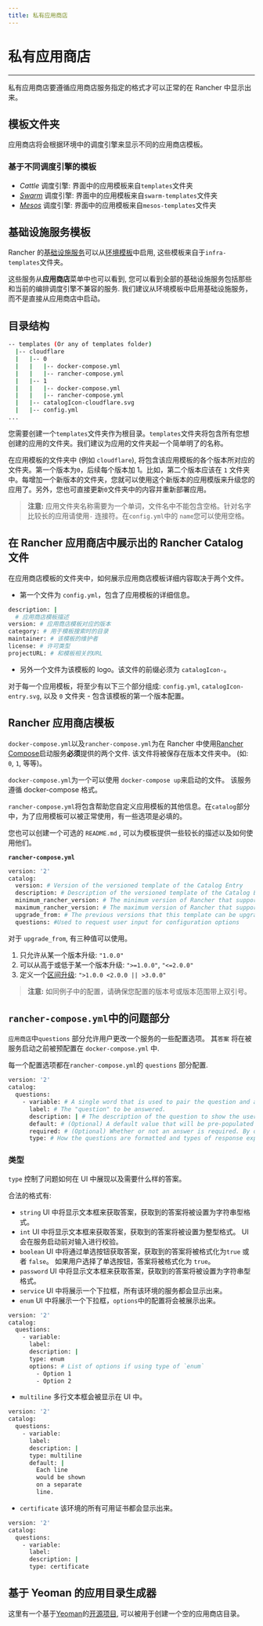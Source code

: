 ```yaml
---
title: 私有应用商店
---
```


# 私有应用商店

---

私有应用商店要遵循应用商店服务指定的格式才可以正常的在 Rancher 中显示出来。

## 模板文件夹

应用商店将会根据环境中的调度引擎来显示不同的应用商店模板。

### 基于不同调度引擎的模板

- _Cattle_ 调度引擎: 界面中的应用模板来自`templates`文件夹
- _[Swarm](/docs/rancher1/infrastructure/swarm/)_ 调度引擎: 界面中的应用模板来自`swarm-templates`文件夹
- _[Mesos](/docs/rancher1/infrastructure/mesos/)_ 调度引擎: 界面中的应用模板来自`mesos-templates`文件夹

## 基础设施服务模板

Rancher 的[基础设施服务](/docs/rancher1/rancher-service/)可以从[环境模板](/docs/rancher1/configurations/environments/)中启用, 这些模板来自于`infra-templates`文件夹。

这些服务从**应用商店**菜单中也可以看到, 您可以看到全部的基础设施服务包括那些和当前的编排调度引擎不兼容的服务. 我们建议从环境模板中启用基础设施服务，而不是直接从应用商店中启动。

## 目录结构

```bash
-- templates (Or any of templates folder)
  |-- cloudflare
  |   |-- 0
  |   |   |-- docker-compose.yml
  |   |   |-- rancher-compose.yml
  |   |-- 1
  |   |   |-- docker-compose.yml
  |   |   |-- rancher-compose.yml
  |   |-- catalogIcon-cloudflare.svg
  |   |-- config.yml
...
```

您需要创建一个`templates`文件夹作为根目录。`templates`文件夹将包含所有您想创建的应用的文件夹。我们建议为应用的文件夹起一个简单明了的名称。

在应用模板的文件夹中 (例如 `cloudflare`), 将包含该应用模板的各个版本所对应的文件夹。第一个版本为`0`，后续每个版本加 1。比如，第二个版本应该在 `1` 文件夹中。每增加一个新版本的文件夹，您就可以使用这个新版本的应用模版来升级您的应用了。另外，您也可直接更新`0`文件夹中的内容并重新部署应用。

> **注意:** 应用文件夹名称需要为一个单词，文件名中不能包含空格。针对名字比较长的应用请使用`-` 连接符。在`config.yml`中的 `name`您可以使用空格。

## 在 Rancher 应用商店中展示出的 Rancher Catalog 文件

在应用商店模板的文件夹中，如何展示应用商店模板详细内容取决于两个文件。

- 第一个文件为 `config.yml`，包含了应用模板的详细信息。

```bash
description: |
  # 应用商店模板描述
version: # 应用商店模板对应的版本
category: # 用于模板搜索时的目录
maintainer: # 该模板的维护者
license: # 许可类型
projectURL: # 和模板相关的URL
```

- 另外一个文件为该模板的 logo。该文件的前缀必须为 `catalogIcon-`。

对于每一个应用模板，将至少有以下三个部分组成: `config.yml`, `catalogIcon-entry.svg`, 以及 `0` 文件夹 - 包含该模板的第一个版本配置。

## Rancher 应用商店模板

`docker-compose.yml`以及`rancher-compose.yml`为在 Rancher 中使用[Rancher Compose](/docs/rancher1/infrastructure/cattle/adding-services/#使用-rancher-compose-添加服务)启动服务**必须**提供的两个文件. 该文件将被保存在版本文件夹中。 (如: `0`, `1`, 等等)。

`docker-compose.yml`为一个可以使用 `docker-compose up`来启动的文件。 该服务遵循 docker-compose 格式。

`rancher-compose.yml`将包含帮助您自定义应用模板的其他信息。在`catalog`部分中，为了应用模板可以被正常使用，有一些选项是必填的。

您也可以创建一个可选的 `README.md` , 可以为模板提供一些较长的描述以及如何使用他们。

**`rancher-compose.yml`**

```bash
version: '2'
catalog:
  version: # Version of the versioned template of the Catalog Entry
  description: # Description of the versioned template of the Catalog Entry
  minimum_rancher_version: # The minimum version of Rancher that supports the template, v1.0.1 and 1.0.1 are acceptable inputs
  maximum_rancher_version: # The maximum version of Rancher that supports the template, v1.0.1 and 1.0.1 are acceptable inputs
  upgrade_from: # The previous versions that this template can be upgraded from
  questions: #Used to request user input for configuration options
```

对于 `upgrade_from`, 有三种值可以使用。

1. 只允许从某一个版本升级: `"1.0.0"`
2. 可以从高于或低于某一个版本升级: `">=1.0.0"`, `"<=2.0.0"`
3. 定义一个[区间升级](https://github.com/blang/semver#ranges): `">1.0.0 <2.0.0 || >3.0.0"`

> **注意:** 如同例子中的配置，请确保您配置的版本号或版本范围带上双引号。

## `rancher-compose.yml`中的问题部分

`应用商店`中`questions` 部分允许用户更改一个服务的一些配置选项。 其`答案` 将在被服务启动之前被预配置在 `docker-compose.yml` 中.

每一个配置选项都在`rancher-compose.yml`的 `questions` 部分配置.

```bash
version: '2'
catalog:
  questions:
    - variable: # A single word that is used to pair the question and answer.
      label: # The "question" to be answered.
      description: | # The description of the question to show the user how to answer the question.
      default: # (Optional) A default value that will be pre-populated into the UI
      required: # (Optional) Whether or not an answer is required. By default, it's considered `false`.
      type: # How the questions are formatted and types of response expected
```

### 类型

`type` 控制了问题如何在 UI 中展现以及需要什么样的答案。

合法的格式有:

- `string` UI 中将显示文本框来获取答案，获取到的答案将被设置为字符串型格式。
- `int` UI 中将显示文本框来获取答案，获取到的答案将被设置为整型格式。 UI 会在服务启动前对输入进行校验。
- `boolean` UI 中将通过单选按钮获取答案，获取到的答案将被格式化为`true` 或者 `false`。 如果用户选择了单选按钮，答案将被格式化为 `true`。
- `password` UI 中将显示文本框来获取答案，获取到的答案将被设置为字符串型格式。
- `service` UI 中将展示一个下拉框，所有该环境的服务都会显示出来。
- `enum` UI 中将展示一个下拉框，`options`中的配置将会被展示出来。

```bash
version: '2'
catalog:
  questions:
    - variable:
      label:
      description: |
      type: enum
      options: # List of options if using type of `enum`
        - Option 1
        - Option 2
```

- `multiline` 多行文本框会被显示在 UI 中。

```bash
version: '2'
catalog:
  questions:
    - variable:
      label:
      description: |
      type: multiline
      default: |
        Each line
        would be shown
        on a separate
        line.
```

- `certificate` 该环境的所有可用证书都会显示出来。

```bash
version: '2'
catalog:
  questions:
    - variable:
      label:
      description: |
      type: certificate
```

## 基于 Yeoman 的应用目录生成器

这里有一个基于[Yeoman](http://yeoman.io/)的[开源项目](https://github.com/slashgear/generator-rancher-catalog), 可以被用于创建一个空的应用商店目录。
